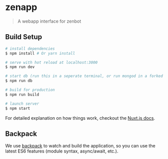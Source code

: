 # zenapp

> A webapp interface for zenbot

## Build Setup

``` bash
# install dependencies
$ npm install # Or yarn install

# serve with hot reload at localhost:3000
$ npm run dev

# start db (run this in a seperate terminal, or run mongod in a forked process)
$ npm run db

# build for production
$ npm run build

# launch server
$ npm start
```

For detailed explanation on how things work, checkout the [Nuxt.js docs](https://github.com/nuxt/nuxt.js).

## Backpack

We use [backpack](https://github.com/palmerhq/backpack) to watch and build the application, so you can use the latest ES6 features (module syntax, async/await, etc.).
